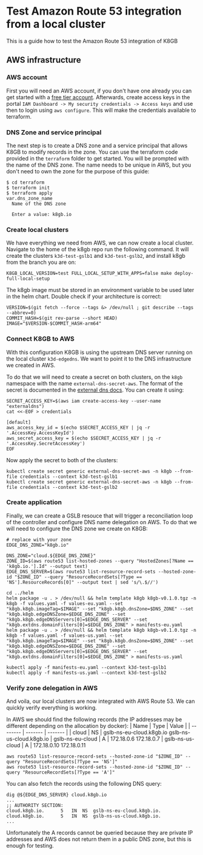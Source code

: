 # Test Amazon Route 53 integration from a local cluster

This is a guide how to test the Amazon Route 53 integration of K8GB

## AWS infrastructure

### AWS account

First you will need an AWS account, if you don't have one already you can get started with a [free tier account](https://aws.amazon.com/free).
Afterwards, create access keys in the portal `IAM Dashboard -> My security credentials -> Access keys` and use then to login using `aws configure`. This will make the credentials available to terraform.

### DNS Zone and service principal

The next step is to create a DNS zone and a service principal that allows K8GB to modify records in the zone.
You can use the terraform code provided in the `terraform` folder to get started. You will be prompted with the name of the DNS zone. The name needs to be unique in AWS, but you don't need to own the zone for the purpose of this guide:
```
$ cd terraform
$ terraform init
$ terraform apply
var.dns_zone_name
  Name of the DNS zone

  Enter a value: k8gb.io
```

### Create local clusters

We have everything we need from AWS, we can now create a local cluster.
Navigate to the home of the k8gb repo run the following command. It will create the clusters `k3d-test-gslb1` and `k3d-test-gslb2`, and install k8gb from the branch you are on:
```
K8GB_LOCAL_VERSION=test FULL_LOCAL_SETUP_WITH_APPS=false make deploy-full-local-setup
```

The k8gb image must be stored in an environment variable to be used later in the helm chart. Double check if your architecture is correct:
```
VERSION=$(git fetch --force --tags &> /dev/null ; git describe --tags --abbrev=0)
COMMIT_HASH=$(git rev-parse --short HEAD)
IMAGE="$VERSION-$COMMIT_HASH-arm64"
```

### Connect K8GB to AWS

With this configuration K8GB is using the upstream DNS server running on the local cluster `k3d-edgedns`. We want to point it to the DNS infrastructure we created in AWS.

To do that we will need to create a secret on both clusters, on the `k8gb` namespace with the name `external-dns-secret-aws`. The format of the secret is documented in the [external dns docs](https://github.com/kubernetes-sigs/external-dns/blob/master/docs/tutorials/aws.md#static-credentials). You can create it using:
```
SECRET_ACCESS_KEY=$(aws iam create-access-key --user-name "externaldns")
cat <<-EOF > credentials

[default]
aws_access_key_id = $(echo $SECRET_ACCESS_KEY | jq -r '.AccessKey.AccessKeyId')
aws_secret_access_key = $(echo $SECRET_ACCESS_KEY | jq -r '.AccessKey.SecretAccessKey')
EOF
```
Now apply the secret to both of the clusters:
```
kubectl create secret generic external-dns-secret-aws -n k8gb --from-file credentials --context k3d-test-gslb1
kubectl create secret generic external-dns-secret-aws -n k8gb --from-file credentials --context k3d-test-gslb2
```

### Create application

Finally, we can create a GSLB resouce that will trigger a reconciliation loop of the controller and configure DNS name delegation on AWS.
To do that we will need to configure the DNS zone we create on K8GB:
```
# replace with your zone
EDGE_DNS_ZONE="k8gb.io"
```
```
DNS_ZONE="cloud.${EDGE_DNS_ZONE}"
ZONE_ID=$(aws route53 list-hosted-zones --query "HostedZones[?Name == 'k8gb.io.'].Id" --output text)
EDGE_DNS_SERVER=$(aws route53 list-resource-record-sets --hosted-zone-id "$ZONE_ID" --query "ResourceRecordSets[?Type == 'NS'].ResourceRecords[0]" --output text | sed 's/\.$//')
```

```
cd ../helm
helm package -u . > /dev/null && helm template k8gb k8gb-v0.1.0.tgz -n k8gb -f values.yaml -f values-eu.yaml --set "k8gb.k8gb.imageTag=$IMAGE" --set "k8gb.k8gb.dnsZone=$DNS_ZONE" --set "k8gb.k8gb.edgeDNSZone=$EDGE_DNS_ZONE" --set "k8gb.k8gb.edgeDNSServers[0]=$EDGE_DNS_SERVER" --set "k8gb.extdns.domainFilters[0]=$EDGE_DNS_ZONE" > manifests-eu.yaml
helm package -u . > /dev/null && helm template k8gb k8gb-v0.1.0.tgz -n k8gb -f values.yaml -f values-us.yaml --set "k8gb.k8gb.imageTag=$IMAGE" --set "k8gb.k8gb.dnsZone=$DNS_ZONE" --set "k8gb.k8gb.edgeDNSZone=$EDGE_DNS_ZONE" --set "k8gb.k8gb.edgeDNSServers[0]=$EDGE_DNS_SERVER" --set "k8gb.extdns.domainFilters[0]=$EDGE_DNS_ZONE" > manifests-us.yaml

kubectl apply -f manifests-eu.yaml --context k3d-test-gslb1
kubectl apply -f manifests-us.yaml --context k3d-test-gslb2
```

### Verify zone delegation in AWS

And voila, our local clusters are now integrated with AWS Route 53. We can quickly verify everything is working.

In AWS we should find the following records (the IP addresses may be different depending on the allocation by docker):
| Name    | Type | Value |
| -------- | ------- |  ------- |
| cloud  | NS    | gslb-ns-eu-cloud.k8gb.io gslb-ns-us-cloud.k8gb.io
| gslb-ns-eu-cloud | A     | 172.18.0.6 172.18.0.7
| gslb-ns-us-cloud    | A    | 172.18.0.10 172.18.0.11
```
aws route53 list-resource-record-sets --hosted-zone-id "$ZONE_ID" --query "ResourceRecordSets[?Type == 'NS']"
aws route53 list-resource-record-sets --hosted-zone-id "$ZONE_ID" --query "ResourceRecordSets[?Type == 'A']"
```

You can also fetch the records using the following DNS query:
```
dig @${EDGE_DNS_SERVER} cloud.k8gb.io
...
;; AUTHORITY SECTION:
cloud.k8gb.io.		5	IN	NS	gslb-ns-eu-cloud.k8gb.io.
cloud.k8gb.io.		5	IN	NS	gslb-ns-us-cloud.k8gb.io.
...
```

Unfortunately the A records cannot be queried because they are private IP addresses and AWS does not return them in a public DNS zone, but this is enough for testing.
